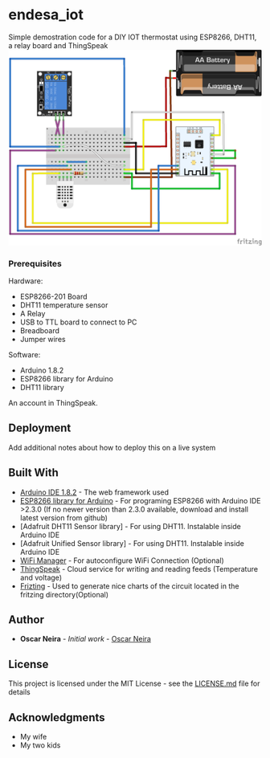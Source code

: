 # endesa_iot

Simple demostration code for a DIY IOT thermostat using ESP8266, DHT11, a relay board and ThingSpeak
![Simple thermostat](fritzing/circuit_batteries.png?raw=true "Thermostat scheme")


### Prerequisites

Hardware: 
* ESP8266-201 Board
* DHT11 temperature sensor
* A Relay
* USB to TTL board to connect to PC
* Breadboard
* Jumper wires

Software:
* Arduino 1.8.2
* ESP8266 library for Arduino
* DHT11 library

An account in ThingSpeak. 


## Deployment

Add additional notes about how to deploy this on a live system

## Built With

* [Arduino IDE 1.8.2](http://www.dropwizard.io/1.0.2/docs/) - The web framework used
* [ESP8266 library for Arduino](https://github.com/esp8266/Arduino) - For programing ESP8266 with Arduino IDE >2.3.0 (If no newer version than 2.3.0 available, download and install latest version from github) 
* [Adafruit DHT11 Sensor library] - For using DHT11. Instalable inside Arduino IDE
* [Adafruit Unified Sensor library] - For using DHT11. Instalable inside Arduino IDE
* [WiFi Manager](https://github.com/tzapu/WiFiManager) - For autoconfigure WiFi Connection (Optional)
* [ThingSpeak](https://www.thingspeak.com) - Cloud service for writing and reading feeds (Temperature and voltage)
* [Frizting](http://www.fritzing.org/) - Used to generate nice charts of the circuit located in the fritzing directory(Optional)


## Author

* **Oscar Neira** - *Initial work* - [Oscar Neira](https://github.com/oneirag)


## License

This project is licensed under the MIT License - see the [LICENSE.md](LICENSE.md) file for details

## Acknowledgments

* My wife
* My two kids

